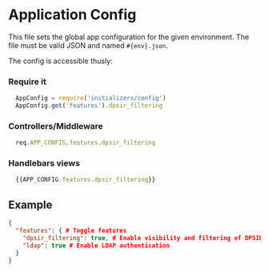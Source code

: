# Application Config
This file sets the global app configuration for the given environment.
The file must be valid JSON and named `#{env}.json`.

The config is accessible thusly:

### Require it
```javascript
  AppConfig = require('initializers/config')
  AppConfig.get('features').dpsir_filtering
```
### Controllers/Middleware
```javascript
  req.APP_CONFIG.features.dpsir_filtering
```
### Handlebars views
```javascript
  {{APP_CONFIG.features.dpsir_filtering}}
```

## Example

```json
{
  "features": { # Toggle features
    "dpsir_filtering": true, # Enable visibility and filtering of DPSIR attributes
    "ldap": true # Enable LDAP authentication
  }
}
```
